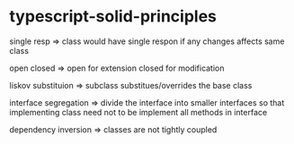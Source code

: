 # typescript-solid-principles


single resp => class would have single respon if any changes affects same class

open closed => open for extension closed for modification

liskov substituion => subclass substitues/overrides the base class

interface segregation => divide the interface into smaller interfaces so that 
implementing class need not to be implement all methods in interface

dependency inversion => classes are not tightly coupled

